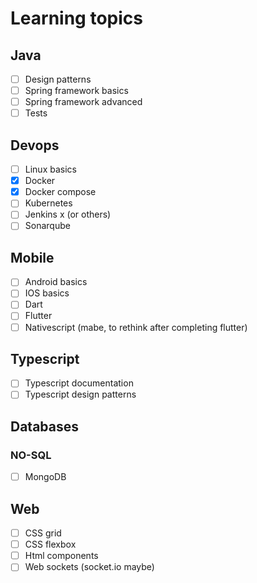 # Learning topics

## Java

- [ ] Design patterns
- [ ] Spring framework basics
- [ ] Spring framework advanced
- [ ] Tests

## Devops

- [ ] Linux basics
- [x] Docker
- [x] Docker compose
- [ ] Kubernetes
- [ ] Jenkins x (or others)
- [ ] Sonarqube

## Mobile

- [ ] Android basics
- [ ] IOS basics
- [ ] Dart
- [ ] Flutter
- [ ] Nativescript (mabe, to rethink after completing flutter)

## Typescript

- [ ] Typescript documentation
- [ ] Typescript design patterns

## Databases

### NO-SQL

- [ ] MongoDB

## Web

- [ ] CSS grid
- [ ] CSS flexbox
- [ ] Html components
- [ ] Web sockets (socket.io maybe)
